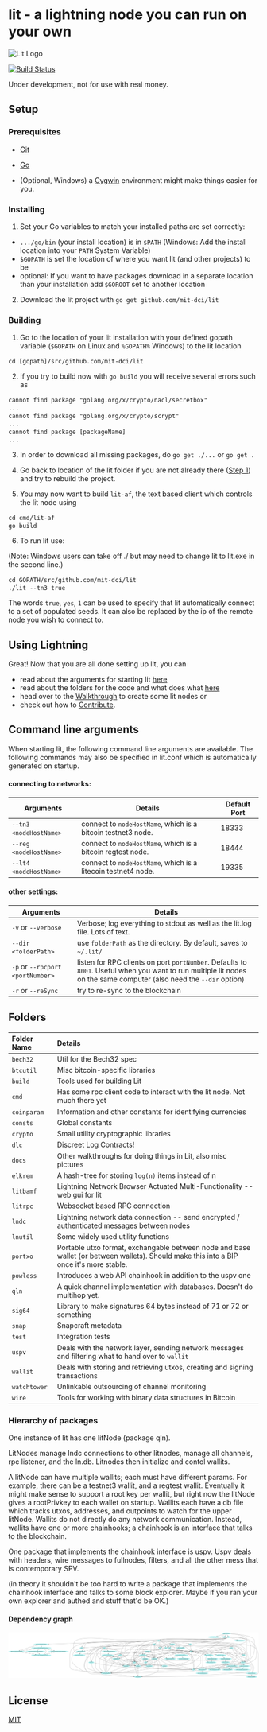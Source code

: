 # lit - a lightning node you can run on your own

![Lit Logo](litlogo145.png)

[![Build Status](http://hubris.media.mit.edu:8080/job/lit-PR/badge/icon)](http://hubris.media.mit.edu:8080/job/lit-PR/)

Under development, not for use with real money.

## Setup

### Prerequisites

- [Git](https://git-scm.com/)

- [Go](https://golang.org/doc/install)

- (Optional, Windows) a [Cygwin](https://cygwin.com/install.html) environment might make things easier for you.

### Installing

1. Set your Go variables to match your installed paths are set correctly:
- `.../go/bin` (your install location) is in `$PATH` (Windows: Add the install location into your `PATH` System Variable)
- `$GOPATH` is set the location of where you want lit (and other projects) to be
-  optional: If you want to have packages download in a separate location than your installation add `$GOROOT` set to another location

2. Download the lit project with `go get github.com/mit-dci/lit`

### Building

1. Go to the location of your lit installation with your defined gopath variable (`$GOPATH` on Linux and `%GOPATH%` Windows) to the lit location

```
cd [gopath]/src/github.com/mit-dci/lit
```

2. If you try to build now with `go build` you will receive several errors such as

```
cannot find package "golang.org/x/crypto/nacl/secretbox"
...
cannot find package "golang.org/x/crypto/scrypt"
...
cannot find package [packageName]
...
```

3. In order to download all missing packages, do `go get ./...` or `go get .`

4. Go back to location of the lit folder if you are not already there ([Step 1](#building)) and try to rebuild the project.

5. You may now want to build `lit-af`, the text based client which controls the lit node using

```
cd cmd/lit-af
go build
```

6. To run lit use:

(Note: Windows users can take off ./ but may need to change lit to lit.exe in the second line.)

```
cd GOPATH/src/github.com/mit-dci/lit
./lit --tn3 true
```

The words `true`, `yes`, `1` can be used to specify that lit automatically connect to a set of populated seeds. It can also be replaced by the ip of the remote node you wish to connect to.

## Using Lightning

Great! Now that you are all done setting up lit, you can
- read about the arguments for starting lit [here](#command-line-arguments)
- read about the folders for the code and what does what [here](#folders)
- head over to the [Walkthrough](./WALKTHROUGH.md) to create some lit nodes or
- check out how to [Contribute](./CONTRIBUTING.md).

## Command line arguments

When starting lit, the following command line arguments are available. The following commands may also be specified in lit.conf which is automatically generated on startup.

#### connecting to networks:

| Arguments                   | Details                                                      | Default Port  |
| --------------------------- |--------------------------------------------------------------| ------------- |
| `--tn3 <nodeHostName>`      | connect to `nodeHostName`, which is a bitcoin testnet3 node. | 18333         |
| `--reg <nodeHostName>`      | connect to `nodeHostName`, which is a bitcoin regtest node.  | 18444         |
| `--lt4 <nodeHostName>`      | connect to `nodeHostName`, which is a litecoin testnet4 node.| 19335         |

#### other settings:

| Arguments                   | Details                                                      |
| --------------------------- |--------------------------------------------------------------|
| `-v` or `--verbose`         | Verbose; log everything to stdout as well as the lit.log file.  Lots of text.|
| `--dir <folderPath>`        | use `folderPath` as the directory.  By default, saves to `~/.lit/` |
| `-p` or `--rpcport <portNumber>` | listen for RPC clients on port `portNumber`.  Defaults to `8001`.  Useful when you want to run multiple lit nodes on the same computer (also need the `--dir` option) |
| `-r` or `--reSync`          | try to re-sync to the blockchain |

## Folders

| Folder Name  | Details                                                                                                                                  |
|:-------------|:-----------------------------------------------------------------------------------------------------------------------------------------|
| `bech32`     | Util for the Bech32 spec                                                                                                                 |
| `btcutil`    | Misc bitcoin-specific libraries                                                                                                          |
| `build`      | Tools used for building Lit                                                                                                              |
| `cmd`        | Has some rpc client code to interact with the lit node.  Not much there yet                                                              |
| `coinparam`  | Information and other constants for identifying currencies                                                                               |
| `consts`     | Global constants                                                                                                                         |
| `crypto`     | Small utility cryptographic libraries                                                                                                    |
| `dlc`        | Discreet Log Contracts!                                                                                                                  |
| `docs`       | Other walkthroughs for doing things in Lit, also misc pictures                                                                           |
| `elkrem`     | A hash-tree for storing `log(n)` items instead of n                                                                                      |
| `litbamf`    | Lightning Network Browser Actuated Multi-Functionality -- web gui for lit                                                                |
| `litrpc`     | Websocket based RPC connection                                                                                                           |
| `lndc`       | Lightning network data connection -- send encrypted / authenticated messages between nodes                                               |
| `lnutil`     | Some widely used utility functions                                                                                                       |
| `portxo`     | Portable utxo format, exchangable between node and base wallet (or between wallets).  Should make this into a BIP once it's more stable. |
| `powless`    | Introduces a web API chainhook in addition to the uspv one                                                                               |
| `qln`        | A quick channel implementation with databases.  Doesn't do multihop yet.                                                                 |
| `sig64`      | Library to make signatures 64 bytes instead of 71 or 72 or something                                                                     |
| `snap`       | Snapcraft metadata                                                                                                                       |
| `test`       | Integration tests                                                                                                                        |
| `uspv`       | Deals with the network layer, sending network messages and filtering what to hand over to `wallit`                                       |
| `wallit`     | Deals with storing and retrieving utxos, creating and signing transactions                                                               |
| `watchtower` | Unlinkable outsourcing of channel monitoring                                                                                             |
| `wire`       | Tools for working with binary data structures in Bitcoin                                                                                 |

### Hierarchy of packages

One instance of lit has one litNode (package qln).

LitNodes manage lndc connections to other litnodes, manage all channels, rpc listener, and the ln.db.  Litnodes then initialize and contol wallits.

A litNode can have multiple wallits; each must have different params.  For example, there can be a testnet3 wallit, and a regtest wallit.  Eventually it might make sense to support a root key per wallit, but right now the litNode gives a rootPrivkey to each wallet on startup.  Wallits each have a db file which tracks utxos, addresses, and outpoints to watch for the upper litNode.  Wallits do not directly do any network communication.  Instead, wallits have one or more chainhooks; a chainhook is an interface that talks to the blockchain.

One package that implements the chainhook interface is uspv.  Uspv deals with headers, wire messages to fullnodes, filters, and all the other mess that is contemporary SPV.

(in theory it shouldn't be too hard to write a package that implements the chainhook interface and talks to some block explorer.  Maybe if you ran your own explorer and authed and stuff that'd be OK.)

#### Dependency graph

![Dependency Graph](docs/deps.png)

## License

[MIT](https://github.com/mit-dci/lit/blob/master/LICENSE)
